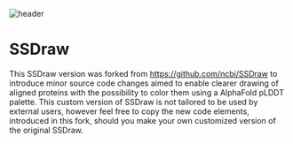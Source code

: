 ![header](imgs/1ndd_conservation.png)
# SSDraw

This SSDraw version was forked from https://github.com/ncbi/SSDraw to introduce minor source code changes aimed to enable clearer drawing of aligned proteins with the possibility to color them using a AlphaFold pLDDT palette.
This custom version of SSDraw is not tailored to be used by external users, however feel free to copy the new code elements, introduced in this fork, should you make your own customized version of the original SSDraw.
